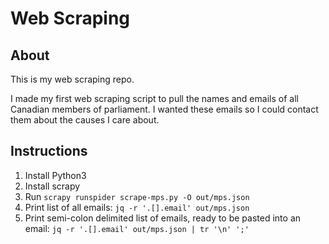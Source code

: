 # Web Scraping

## About

This is my web scraping repo.

I made my first web scraping script to pull the names and emails of all Canadian members of parliament. I wanted these emails so I could contact them about the causes I care about.

## Instructions

1. Install Python3
2. Install scrapy
3. Run `scrapy runspider scrape-mps.py -O out/mps.json`
4. Print list of all emails: `jq -r '.[].email' out/mps.json`
5. Print semi-colon delimited list of emails, ready to be pasted into an email: `jq -r '.[].email' out/mps.json | tr '\n' ';'`
